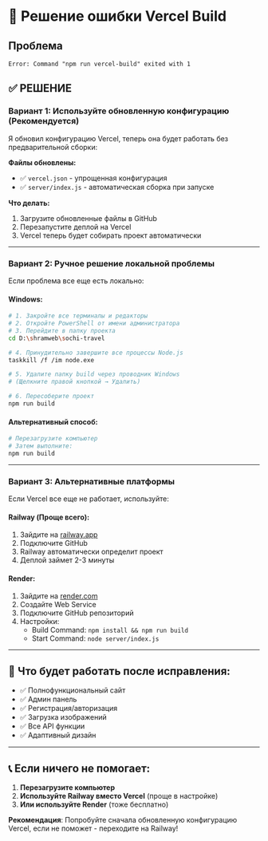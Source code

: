 # 🔧 Решение ошибки Vercel Build

## Проблема
```
Error: Command "npm run vercel-build" exited with 1
```

## ✅ РЕШЕНИЕ

### Вариант 1: Используйте обновленную конфигурацию (Рекомендуется)

Я обновил конфигурацию Vercel, теперь она будет работать без предварительной сборки:

**Файлы обновлены:**
- ✅ `vercel.json` - упрощенная конфигурация
- ✅ `server/index.js` - автоматическая сборка при запуске

**Что делать:**
1. Загрузите обновленные файлы в GitHub
2. Перезапустите деплой на Vercel
3. Vercel теперь будет собирать проект автоматически

---

### Вариант 2: Ручное решение локальной проблемы

Если проблема все еще есть локально:

#### Windows:
```bash
# 1. Закройте все терминалы и редакторы
# 2. Откройте PowerShell от имени администратора
# 3. Перейдите в папку проекта
cd D:\shramweb\sochi-travel

# 4. Принудительно завершите все процессы Node.js
taskkill /f /im node.exe

# 5. Удалите папку build через проводник Windows
# (Щелкните правой кнопкой → Удалить)

# 6. Пересоберите проект
npm run build
```

#### Альтернативный способ:
```bash
# Перезагрузите компьютер
# Затем выполните:
npm run build
```

---

### Вариант 3: Альтернативные платформы

Если Vercel все еще не работает, используйте:

#### Railway (Проще всего):
1. Зайдите на [railway.app](https://railway.app)
2. Подключите GitHub
3. Railway автоматически определит проект
4. Деплой займет 2-3 минуты

#### Render:
1. Зайдите на [render.com](https://render.com)
2. Создайте Web Service
3. Подключите GitHub репозиторий
4. Настройки:
   - Build Command: `npm install && npm run build`
   - Start Command: `node server/index.js`

---

## 🚀 Что будет работать после исправления:

- ✅ Полнофункциональный сайт
- ✅ Админ панель
- ✅ Регистрация/авторизация
- ✅ Загрузка изображений
- ✅ Все API функции
- ✅ Адаптивный дизайн

---

## 📞 Если ничего не помогает:

1. **Перезагрузите компьютер**
2. **Используйте Railway вместо Vercel** (проще в настройке)
3. **Или используйте Render** (тоже бесплатно)

**Рекомендация**: Попробуйте сначала обновленную конфигурацию Vercel, если не поможет - переходите на Railway!
